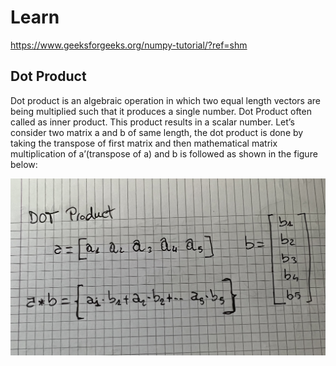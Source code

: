 # Learn
https://www.geeksforgeeks.org/numpy-tutorial/?ref=shm


## Dot Product
Dot product is an algebraic operation in which two equal length vectors are being multiplied such that it produces a single number. Dot Product often called as inner product. This product results in a scalar number. Let’s consider two matrix a and b of same length, the dot product is done by taking the transpose of first matrix and then mathematical matrix multiplication of a’(transpose of a) and b is followed as shown in the figure below:

![Linear Algebra is fun!](/Assets/Images/DotProduct.jpg "Dot Product")